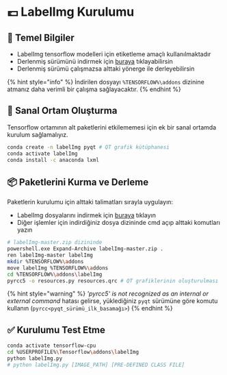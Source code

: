 # 💷 LabelImg Kurulumu

## 🔰 Temel Bilgiler

* LabelImg tensorflow modelleri için etiketleme amaçlı kullanılmaktadır
* Derlenmiş sürümünü indirmek için [buraya](http://tzutalin.github.io/labelImg/) tıklayabilirsin
* Derlenmiş sürümü çalışmazsa alttaki yönerge ile derleyebilirsin

{% hint style="info" %}
İndirilen dosyayı `%TENSORFLOW%\addons` dizinine atmanız daha verimli bir çalışma sağlayacaktır.
{% endhint %}

## 🌆 Sanal Ortam Oluşturma

Tensorflow ortamının alt paketlerini etkilememesi için ek bir sanal ortamda kurulum sağlamalıyız.

```sh
conda create -n labelImg pyqt # QT grafik kütüphanesi
conda activate labelImg
conda install -c anaconda lxml
```

## 📦 Paketlerini Kurma ve Derleme

Paketlerin kurulumu için alttaki talimatları sırayla uygulayın:

* LabelImg dosyalarını indirmek için [buraya](https://github.com/tzutalin/labelImg/archive/master.zip) tıklayın
* Diğer işlemler için indirdiğiniz dosya dizininde cmd açıp alttaki komutları yazın

```sh
# labelImg-master.zip dizininde
powershell.exe Expand-Archive labelImg-master.zip .
ren labelImg-master labelImg
mkdir %TENSORFLOW%\addons
move labelImg %TENSORFLOW%\addons
cd %TENSORFLOW%\addons\labelImg
pyrcc5 -o resources.py resources.qrc # QT grafiklerinin oluşturulması
```

{% hint style="warning" %}
_'pyrcc5' is not recognized as an internal or external command_ hatası gelirse, yüklediğiniz `pyqt` sürümüne göre komutu kullanın \(`pyrcc<pyqt_sürümü_ilk_basamağı>`\)
{% endhint %}

## ✅ Kurulumu Test Etme

```sh
conda activate tensorflow-cpu
cd %USERPROFILE%\Tensorflow\addons\labelImg
python labelImg.py
# python labelImg.py [IMAGE_PATH] [PRE-DEFINED CLASS FILE]
```

